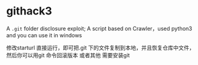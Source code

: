 # githack3
A `.git` folder disclosure exploit; A script based on Crawler，used python3 and you can use it in windows

修改starturl 直接运行，即可把.git 下的文件复制到本地，并且恢复仓库中文件，然后你可以用git 命令回滚版本 或者其他
需要安装git
